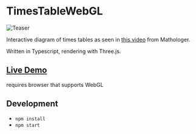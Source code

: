 # TimesTableWebGL

![Teaser](https://lengler.dev/res/img/timestable-teaser.png)

Interactive diagram of times tables as seen in [this video](https://www.youtube.com/watch?v=qhbuKbxJsk8) from Mathologer.

Written in Typescript, rendering with Three.js.

## [Live Demo](https://lengler.dev/TimesTableWebGL/)

requires browser that supports WebGL

## Development
- `npm install`
- `npm start`
